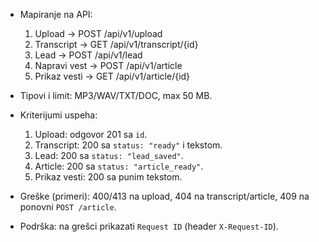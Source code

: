 
- Mapiranje na API:
  1) Upload → POST /api/v1/upload
  2) Transcript → GET /api/v1/transcript/{id}
  3) Lead → POST /api/v1/lead
  4) Napravi vest → POST /api/v1/article
  5) Prikaz vesti → GET /api/v1/article/{id}

- Tipovi i limit: MP3/WAV/TXT/DOC, max 50 MB.

- Kriterijumi uspeha:
  1) Upload: odgovor 201 sa `id`.
  2) Transcript: 200 sa `status: "ready"` i tekstom.
  3) Lead: 200 sa `status: "lead_saved"`.
  4) Article: 200 sa `status: "article_ready"`.
  5) Prikaz vesti: 200 sa punim tekstom.

- Greške (primeri): 400/413 na upload, 404 na transcript/article, 409 na ponovni `POST /article`.

- Podrška: na grešci prikazati `Request ID` (header `X-Request-ID`).
